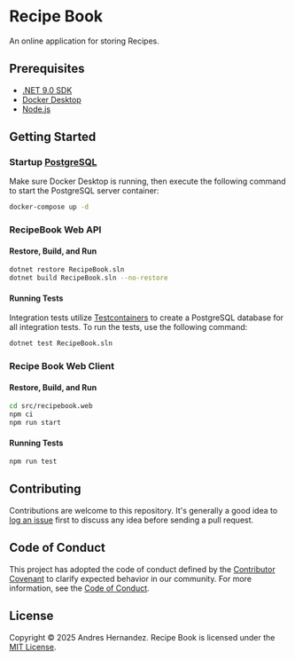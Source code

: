 # Recipe Book

An online application for storing Recipes.

## Prerequisites

- [.NET 9.0 SDK](https://dotnet.microsoft.com/download)
- [Docker Desktop](https://www.docker.com/products/docker-desktop)
- [Node.js](https://nodejs.org)

## Getting Started

### Startup [PostgreSQL](https://www.postgresql.org/)

Make sure Docker Desktop is running, then execute the following command to start the PostgreSQL server container:

```bash
docker-compose up -d
```
### RecipeBook Web API

#### Restore, Build, and Run

```bash
dotnet restore RecipeBook.sln
dotnet build RecipeBook.sln --no-restore
```

#### Running Tests

Integration tests utilize [Testcontainers](https://dotnet.testcontainers.org/) to create a PostgreSQL database for all integration tests. To run the tests, use the following command:

```bash
dotnet test RecipeBook.sln
```

### Recipe Book Web Client

#### Restore, Build, and Run

```bash
cd src/recipebook.web
npm ci
npm run start
```

#### Running Tests

```bash
npm run test
```

## Contributing

Contributions are welcome to this repository. It's generally a good idea to [log an issue](https://github.com/andhernand/recipebook/issues/new/choose) first to discuss any idea before sending a pull request.

## Code of Conduct

This project has adopted the code of conduct defined by the [Contributor Covenant](https://contributor-covenant.org) to clarify expected behavior in our community. For more information, see the [Code of Conduct](CODE_OF_CONDUCT.md).

## License

Copyright &copy; 2025 Andres Hernandez. Recipe Book is licensed under the [MIT License](LICENSE).
